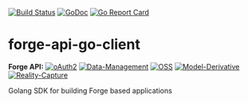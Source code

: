 [![Build Status](https://travis-ci.org/outer-labs/forge-api-go-client.svg?branch=master)](https://travis-ci.org/outer-labs/forge-api-go-client)
[![GoDoc](https://godoc.org/github.com/gdey/forge-api-go-client?status.svg)](https://godoc.org/github.com/gdey/forge-api-go-client)
[![Go Report Card](https://goreportcard.com/badge/github.com/gdey/forge-api-go-client)](https://goreportcard.com/report/github.com/gdey/forge-api-go-client)

# forge-api-go-client


**Forge API:** [![oAuth2](https://img.shields.io/badge/oAuth2-v2-green.svg)](http://developer-autodesk.github.io/)
[![Data-Management](https://img.shields.io/badge/Data%20Management-v1-green.svg)](http://autodesk-forge.github.io/)
[![OSS](https://img.shields.io/badge/OSS-v2-green.svg)](http://autodesk-forge.github.io/)
[![Model-Derivative](https://img.shields.io/badge/Model%20Derivative-v2-green.svg)](http://autodesk-forge.github.io/)
[![Reality-Capture](https://img.shields.io/badge/Reality%20Capture-v1-green.svg)](http://developer-autodesk.github.io/)


Golang SDK for building Forge based applications


